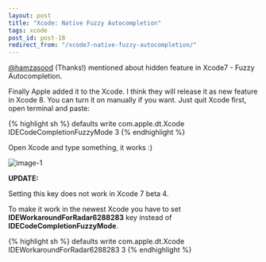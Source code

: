 ```yaml
---
layout: post
title: "Xcode: Native Fuzzy Autocompletion"
tags: xcode
post_id: post-18
redirect_from: "/xcode7-native-fuzzy-autocompletion/"
---
```

[@hamzasood][hamzasood] (Thanks!) mentioned about hidden feature in Xcode7 - Fuzzy Autocompletion.

Finally Apple added it to the Xcode. I think they will release it as new feature
in Xcode 8. You can turn it on manually if you want. Just quit Xcode first,
open terminal and paste:

{% highlight sh %}
defaults write com.apple.dt.Xcode IDECodeCompletionFuzzyMode 3
{% endhighlight %}

Open Xcode and type something, it works :)

![image-1][img-1]

**UPDATE:**

Setting this key does not work in Xcode 7 beta 4.

To make it work in the newest Xcode you have to set **IDEWorkaroundForRadar6288283**
key instead of **IDECodeCompletionFuzzyMode**.

{% highlight sh %}
defaults write com.apple.dt.Xcode IDEWorkaroundForRadar6288283 3
{% endhighlight %}

[hamzasood]: http://twitter.com/hamzasood

[img-1]: /uploads/{{page.post_id}}/1.png
